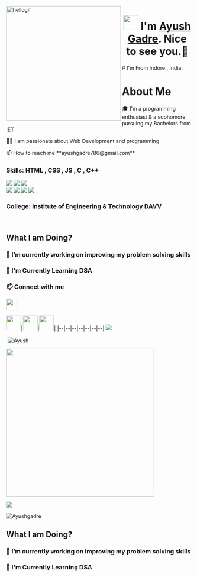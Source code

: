 <p>
 <img align="left" src="https://user-images.githubusercontent.com/67560900/107698101-10797e00-6cda-11eb-8357-b7808d66151a.gif" width="310px" alt="hellogif">
</p>
<h1 align="center"> <img src="https://raw.githubusercontent.com/ShahriarShafin/ShahriarShafin/main/Assets/hi.gif" width="40px"/>  I'm <a href="https://github.com/Ayushgadre" target="_blank">Ayush Gadre</a>. Nice to see you.🤗 </h1> 
 # I'm From Indore , India.


<h1>About Me</h1>

<p>
🎓 I'm a programming enthusiast & a sophomore pursuing my Bachelors from IET </p>
<p>
👨‍💻 I am passionate about Web Development and programming </p>
<p>📫 How to reach me **ayushgadre786@gmail.com**</p>


<h3> Skills: HTML , CSS , JS , C , C++ </h3>
<span>
<img src="https://img.shields.io/badge/html5%20-%23E34F26.svg?&style=for-the-badge&logo=html5&logoColor=white"/>
<img src="https://img.shields.io/badge/css3%20-%231572B6.svg?&style=for-the-badge&logo=css3&logoColor=white"/>
<img src="https://img.shields.io/badge/javascript%20-%23323330.svg?&style=for-the-badge&logo=javascript&logoColor=%23F7DF1E"/>
<br>
<span>
<img src="https://img.shields.io/badge/C-00599C?style=for-the-badge&logo=c&logoColor=white "/>
<img src="https://img.shields.io/badge/C%2B%2B-00599C?style=for-the-badge&logo=c%2B%2B&logoColor=white "/>

<img src="https://img.shields.io/badge/git%20-%23404d59.svg?&style=for-the-badge&logo=git&logoColor=white"/>
<img src="https://img.shields.io/badge/github%20-%23121011.svg?&style=for-the-badge&logo=github&logoColor=white"/></span>
<br>
</span>

<h3> College: Institute of Engineering & Technology DAVV </h3> <br />


<h2 align="left"> What I am Doing? </h2>


<h3>🔭 I’m currently working on improving my problem solving skills<h3>

<h3>📑 I'm Currently Learning DSA </h3>



### 📫 Connect with me
<img align="center" src="https://raw.githubusercontent.com/ShahriarShafin/ShahriarShafin/main/Assets/handshake.gif" height="32px">
 
<a href="mailto:ayushgadre786@gmail.com"><img src="https://image.flaticon.com/icons/svg/281/281769.svg" width="40"></a>|<a href="https://www.linkedin.com/in/ayushgadre/"><img src="https://cdn2.iconfinder.com/data/icons/social-media-2285/512/1_Linkedin_unofficial_colored_svg-128.png" width="40"></a>|<a href="https://twitter.com/ayush_gadre"><img src="https://cdn2.iconfinder.com/data/icons/social-media-2285/512/1_Twitter3_colored_svg-128.png" width="40"></a>|<a href="https://www.instagram.com/ayush__gadre/"><img ></a>
|--|--|--|--|--|--|--|
![](https://activity-graph.herokuapp.com/graph?username=Ayushgadre&theme=react-dark&hide_border=true&area=true)
 
<p>&nbsp;<img align="center" src="https://github-readme-stats.vercel.app/api?username=Ayushgadre&show_icons=true&locale=en" alt="Ayush" /></p>
<img align="center" src="https://github-readme-streak-stats.herokuapp.com/?user=sunitroy2703" width="400px">



![](https://activity-graph.herokuapp.com/graph?username=Ayushgadre&theme=react-dark&hide_border=true&area=true)




<p align="left"> <img src="https://komarev.com/ghpvc/?username=Ayushgadre-06&label=Profile%20views&color=0e75b6&style=flat" alt="Ayushgadre"> </p>



<h2 align="left"> What I am Doing? </h2>


<h3>🔭 I’m currently working on improving my problem solving skills<h3>

<h3>📑 I'm Currently Learning DSA </h3>
